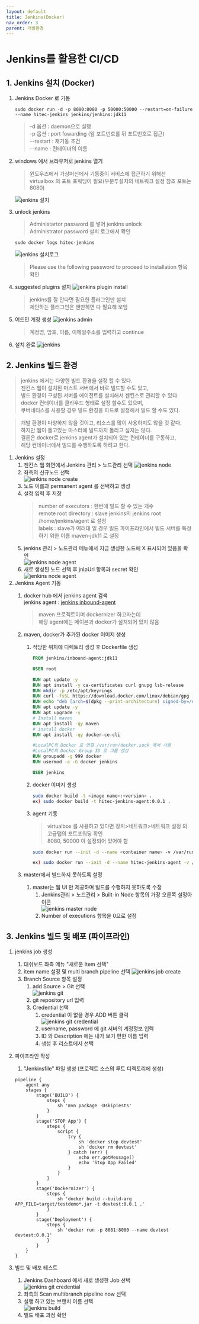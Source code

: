 ```yaml
---
layout: default
title: Jenkins(Docker) 
nav_order: 3
parent: 개발환경
---
```


# Jenkins를 활용한 CI/CD

## 1. Jenkins 설치 (Docker)

1. Jenkins Docker 로 기동
    ```
    sudo docker run -d -p 8080:8080 -p 50000:50000 --restart=on-failure --name hitec-jenkins jenkins/jenkins:jdk11
    ```
    > -d 옵션 : daemon으로 실행   
    > -p 옵션 : port fowarding (앞 포트번호를 뒤 포트번호로 접근)   
    > --restart : 재기동 조건   
    > --name : 컨테이너의 이름

2. windows 에서 브라우저로 jenkins 열기
    > 윈도우즈에서 가상머신에서 기동중이 서비스에 접근하기 위해선   
    > virtualbox 의 포트 포워딩이 필요(우분투설치의 네트워크 설정 참조 포트는 8080)   

    ![jenkins 설치](../image/DevEnv/jenkins1.png)   

3. unlock jenkins
    > Administartor password 를 넣어 jenkins unlock   
    > Administrator password 설치 로그에서 확인 

    ```
    sudo docker logs hitec-jenkins
    ```

    ![jenkins 설치로그](../image/DevEnv/jenkins2.png)    

    > Please use the following password to proceed to installation 항목 확인   

4. suggested plugins 설치
    ![jenkins plugin install](../image/DevEnv/jenkins3.png)    
    > jenkins를 잘 안다면 필요한 플러그인만 설치   
    > 제안하는 플러그인은 왠만하면 다 필요해 보임    

5. 어드민 계정 생성
    ![jenkins admin](../image/DevEnv/jenkins4.png)    
    >계정명, 암호, 이름, 이메일주소를 입력하고 continue

6. 설치 완료
    ![jenkins](../image/DevEnv/jenkins5.png)    

## 2. Jenkins 빌드 환경   
> jenkins 에서는 다양한 빌드 환경을 설정 할 수 있다.    
> 젠킨스 웹이 설치된 마스트 서버에서 바로 빌드할 수도 있고,   
> 빌드 환경이 구성된 서버를 에이전트를 설치해서 젠킨스로 관리할 수 있다.    
> docker 컨테이너를 클라우드 형태로 설정 할수도 있으며,   
> 쿠버네티스를 사용할 경우 빌드 환경을 파드로 설정해서 빌드 할 수도 있다.    

> 개발 환경이 다양하지 않을 것이고, 리소스를 많이 사용하지도 않을 것 같다.   
> 하지만 웹이 돌고있는 마스터에 빌드까지 돌리고 싶지는 않다.   
> 결론은 docker로 jenkins agent가 설치되어 있는 컨테이너를 구동하고,   
> 해당 컨테이너에서 빌드를 수행하도록 하려고 한다.   

1. Jenkins 설정
    1. 젠킨스 웹 화면에서 Jenkins 관리 > 노드관리 선택
    ![jenkins node](../image/DevEnv/jenkins6.png)    
    2. 좌측의 신규노드 선택   
    ![jenkins node create](../image/DevEnv/jenkins7.png)    
    3. 노드 이름과 permanent agent 를 선택하고 생성   
    4. 설정 입력 후 저장   
        > number of executors : 한번에 빌드 할 수 있는 개수   
        > remote root directory : slave jenkins의 jenkins root /home/jenkins/agent 로 설정   
        > labels : slave가 여러대 일 경우 빌드 파이프라인에서 빌드 서버를 특정하기 위한 이름 maven-jdk11 로 설정   
    5. jenkins 관리 > 노드관리 메뉴에서 지금 생성한 노드에 X 표시되어 있음을 확인   
    ![jenkins node agent](../image/DevEnv/jenkins8.png)    
    6. 새로 생성된 노드 선택 후 jnlpUrl 항목과 secret 확인   
    ![jenkins node agent](../image/DevEnv/jenkins9.png)    
2. Jenkins Agent 기동   
    1. docker hub 에서 jenkins agent 검색   
        jenkins agent : [jenkins inbound-agent][jenkins-inbound-agent]     

        [jenkins-inbound-agent]: https://hub.docker.com/r/jenkins/inbound-agent "inbound agent"
        > maven 프로젝트이며 dockernizer 하고자는데   
        > 해당 agent에는 메이븐과 docker가 설치되어 있지 않음   
    2. maven, docker가 추가된 docker 이미지 생성   
        1. 적당한 위치에 디렉토리 생성 후 Dockerfile 생성   
            ```Dockerfile
            FROM jenkins/inbound-agent:jdk11

            USER root

            RUN apt update -y
            RUN apt install -y ca-certificates curl gnupg lsb-release
            RUN mkdir -p /etc/apt/keyrings
            RUN curl -fsSL https://download.docker.com/linux/debian/gpg | gpg --dearmor -o /etc/apt/keyrings/docker.gpg
            RUN echo "deb [arch=$(dpkg --print-architecture) signed-by=/etc/apt/keyrings/docker.gpg] https://download.docker.com/linux/debian $(lsb_release -cs) stable" | tee /etc/apt/sources.list.d/docker.list > /dev/null
            RUN apt update -y
            RUN apt upgrade -y
            # Install maven
            RUN apt install -qy maven
            # install docker
            RUN apt install -qy docker-ce-cli

            #LocalPC의 Docker 로 연결 /var/run/docker.sock 해서 사용
            #LocalPC의 Docker Group ID 로 그룹 생성   
            RUN groupadd -g 999 docker
            RUN usermod -a -G docker jenkins

            USER jenkins
            ```
        2. docker 이미지 생성   
   
            ```sh
            sudo docker build -t <image name>:<version> .
            ex) sudo docker build -t hitec-jenkins-agent:0.0.1 .
            ```
        3. agent 기동
            > virtualbox 를 사용하고 있다면 장치>네트워크>네트워크 설정 의 고급탭의 포트포워딩 확인    
            > 8080, 50000 이 설정되어 있어야 함   

            ```sh
            sudo docker run --init -d --name <container name> -v /var/run/docker.sock:/var/run/docker.sock <빌드한 jenkins agent  image name> -url http://<localpc ip>:8080 <secret> <agent name>

            ex) sudo docker run --init -d --name hitec-jenkins-agent -v /var/run/docker.sock:/var/run/docker.sock hitec-jenkins-agent:0.0.1 -url http://192.168.56.1:8080 79545126d8b99e0835deac627b7a56a54f5248942a32fc58f37f141c19ac401e maven-jdk11
            ```
    3. master에서 빌드하지 못하도록 설정   
        1. master는 웹 UI 만 제공하며 빌드를 수행하지 못하도록 수정   
            1. Jenkins관리 > 노드관리 > Built-in Node 항목의 가장 오른쪽 설정아이콘   
            ![jenkins master node](../image/DevEnv/jenkins10.png)    
            2. Number of executions 항목을 0으로 설정   

## 3. Jenkins 빌드 및 배포 (파이프라인)    
1. jenkins job 생성   
    1. 대쉬보드 좌측 메뉴 "새로운 Item 선택"   
    2. item name 설정 및 multi branch pipeline 선택
        ![jenkins job create](../image/DevEnv/jenkins11.png)    
    3. Branch Source 항목 설정   
        1. add Source > Git 선택    
            ![jenkins git](../image/DevEnv/jenkins12.png)     
        2. git repository url 입력    
        3. Credential 선택    
            1. credential 이 없을 경우 ADD 버튼 클릭   
                ![jenkins git credential](../image/DevEnv/jenkins13.png)    
            2. username, password 에 git 서버의 계정정보 입력   
            3. ID 와 Description 에는 내가 보기 편한 이름 입력   
            4. 생성 후 리스트에서 선택   

2. 파이프라인 작성   
    1. "Jenkinsfile" 파일 생성 (프로젝트 소스의 루트 디렉토리에 생성)   

    ```Jenkinsfile
    pipeline {
        agent any
        stages {
            stage('BUILD') {
                steps {
                    sh 'mvn package -DskipTests'
                }
            }
            stage('STOP App') {
                steps {
                    script {
                        try {
                            sh 'docker stop devtest'
                            sh 'docker rm devtest' 
                        } catch (err) {
                            echo err.getMessage()
                            echo 'Stop App Failed'
                        }
                    }
                }
            }
            stage('Dockernizer') {
                steps {
                    sh 'docker build --build-arg APP_FILE=target/testdemo*.jar -t devtest:0.0.1 .'
                }
            }
            stage('Deployment') {
                steps {
                    sh 'docker run -p 8081:8080 --name devtest devtest:0.0.1'
                }
            }
        }
    }
    ```

3. 빌드 및 배포 테스트
    1. Jenkins Dashboard 에서 새로 생성한 Job 선택      
    ![jenkins git credential](../image/DevEnv/jenkins14.png)    
    2. 좌측의 Scan multibranch pipeline now 선택   
    3. 실행 하고 있는 브랜치 이름 선택   
    ![jenkins build](../image/DevEnv/jenkins15.png)    
    4. 빌드 배포 과정 확인   